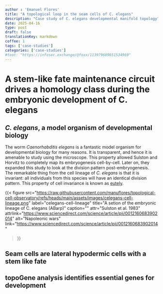 ```yaml
---
author : 'Emanuel Flores'
title: "A topological loop in the seam cells of C. elegans"
description: "Case study of C. elegans developmental manifold topology"
date: 2025-04-16
type: post
draft: false
translationKey: markdown
coffee: 1
tags: ['case-studies']
categories: ['case-studies']
#toot: "https://infosec.exchange/@foxx/113979609651534969"
---
```


# A stem-like fate maintenance circuit drives a homology class during the embryonic development of C. elegans

<!--
<div class="l-page">
  <iframe src="/interactive_plots/test.html" frameborder='0' scrolling='no' height="500px" width="100%" style="border: 1px dashed grey;"></iframe>
</div>
-->


## *C. elegans*, a model organism of developmental biology

The worm *Caenorhabditis elegans* is a fantastic model organism for developmental biology for many reasons. 
It is transparent, and hence it is amenable to study using the microscope. This property allowed Sulston and Horvitz to 
completely map its embryogenesis cell-by-cell. Later on, they expanded this study to look at the division pattern post-embryogenesis. The remarkable thing from the cell lineage of *C. elegans* is that it is invariant: all individuals from this species will have an identical division pattern.
This property of cell invariance is known as [eutely](https://en.wikipedia.org/wiki/Eutely).

{{< figure
  src="https://raw.githubusercontent.com/manuflores/topological-cell-observatory/refs/heads/main/assets/images/celegans-cell-lineage.png"
  label="celegans-cell-lineage"
  title="A setion of the embryonic lineage of C. elegans (ABarp)"
  caption=""
  attr="Sulston et al. 1983"
  attrlink="https://www.sciencedirect.com/science/article/pii/0012160683902014"
  alt="Napoleonic wars"
  link="https://www.sciencedirect.com/science/article/pii/0012160683902014"
 >}}

<!--![A section of the embryonic lineage of C. elegans from Sulston et al. 1983]()-->

## Seam cells are lateral hypodermic cells with a stem like fate

## topoGene analysis identifies essential genes for development